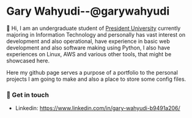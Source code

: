 # Gary Wahyudi--@garywahyudi
:wave: Hi, I am an undergraduate student of [President University](https://president.ac.id/) currently majoring in Information Technology and personally has vast interest on development and also operational, have experience in basic web development and also software making using Python, I also have experiences on Linux, AWS and various other tools, that might be showcased here.

Here my github page serves a purpose of a portfolio to the personal projects I am going to make and also a place to store some config files.

### 💬 Get in touch
- Linkedin: https://www.linkedin.com/in/gary-wahyudi-b9491a206/
<!---
garywahyudi/garywahyudi is a ✨ special ✨ repository because its `README.md` (this file) appears on your GitHub profile.
You can click the Preview link to take a look at your changes.
--->
